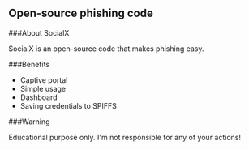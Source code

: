## Open-source phishing code

###About SocialX

SocialX is an open-source code that makes phishing easy.

###Benefits

* Captive portal
* Simple usage
* Dashboard
* Saving credentials to SPIFFS

###Warning

Educational purpose only. I'm not responsible for any of your actions!
